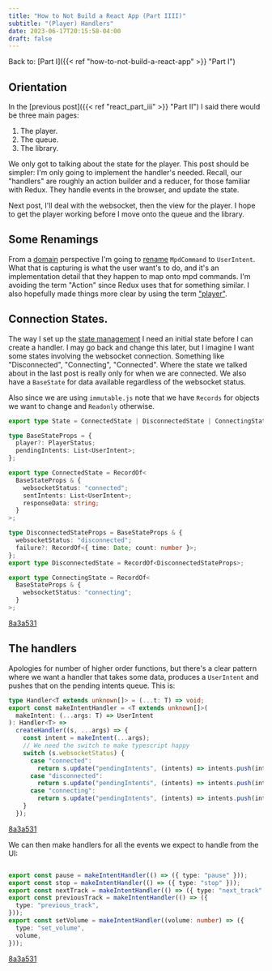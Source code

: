 ```yaml
---
title: "How to Not Build a React App (Part IIII)"
subtitle: "(Player) Handlers"
date: 2023-06-17T20:15:58-04:00
draft: false
---
```


Back to: [Part I]({{< ref "how-to-not-build-a-react-app" >}} "Part I")

## Orientation

In the [previous post]({{< ref "react_part_iii" >}} "Part II") I said there would be three main pages:

1. The player.
1. The queue.
1. The library.

We only got to talking about the state for the player. This post should be simpler: I'm only going to implement the handler's needed. Recall, our "handlers" are roughly an action builder and a reducer, for those familiar with Redux. They handle events in the browser, and update the state.

Next post, I'll deal with the websocket, then the view for the player. I hope to get the player working before I move onto the queue and the library.

## Some Renamings

From a [domain](https://en.wikipedia.org/wiki/Domain-driven_design) perspective I'm going to [rename](https://github.com/patrickthebold/mpd-client/commit/4893338fa0f7e04f2143c422f3d7da625ae56379) `MpdCommand` to `UserIntent`. What that is capturing is what the user want's to do, and it's an implementation detail that they happen to map onto mpd commands. I'm avoiding the term "Action" since Redux uses that for something similar. I also hopefully made things more clear by using the term ["player"](https://github.com/patrickthebold/mpd-client/commit/8891f67720778a189c216bc229a9b7e3967a38e2).


## Connection States.

The way I set up the [state management](https://github.com/patrickthebold/mpd-client/blob/ac0ac08a61947190beb238274233869401c839a6/src/state-management.ts) I need an initial state before I can create a handler. I may go back and change this later, but I imagine I want some states involving the websocket connection. Something like "Disconnected", "Connecting", "Connected". Where the state we talked about in the last post is really only for when we are connected. We also have a `BaseState` for data available regardless of the websocket status.

Also since we are using `immutable.js` note that we have `Records` for objects we want to change and `Readonly` otherwise.
```ts
export type State = ConnectedState | DisconnectedState | ConnectingState;

type BaseStateProps = {
  player?: PlayerStatus;
  pendingIntents: List<UserIntent>;
};

export type ConnectedState = RecordOf<
  BaseStateProps & {
    websocketStatus: "connected";
    sentIntents: List<UserIntent>;
    responseData: string;
  }
>;

type DisconnectedStateProps = BaseStateProps & {
  websocketStatus: "disconnected";
  failure?: RecordOf<{ time: Date; count: number }>;
};
export type DisconnectedState = RecordOf<DisconnectedStateProps>;

export type ConnectingState = RecordOf<
  BaseStateProps & {
    websocketStatus: "connecting";
  }
>;
```
[8a3a531](https://github.com/patrickthebold/mpd-client/blob/8a3a53138fa82b3f3c660e5b4af4af53342eecaa/src/state.ts#L14-L39)

## The handlers

Apologies for number of higher order functions, but there's a clear pattern where we want a handler that takes some data, produces a `UserIntent` and pushes that on the pending intents queue. This is:
```ts
type Handler<T extends unknown[]> = (...t: T) => void;
export const makeIntentHandler = <T extends unknown[]>(
  makeIntent: (...args: T) => UserIntent
): Handler<T> =>
  createHandler((s, ...args) => {
    const intent = makeIntent(...args);
    // We need the switch to make typescript happy
    switch (s.websocketStatus) {
      case "connected":
        return s.update("pendingIntents", (intents) => intents.push(intent));
      case "disconnected":
        return s.update("pendingIntents", (intents) => intents.push(intent));
      case "connecting":
        return s.update("pendingIntents", (intents) => intents.push(intent));
    }
  });
```
[8a3a531](https://github.com/patrickthebold/mpd-client/blob/8a3a53138fa82b3f3c660e5b4af4af53342eecaa/src/state.ts#L67-L82)

We can then make handlers for all the events we expect to handle from the UI:

```ts

export const pause = makeIntentHandler(() => ({ type: "pause" }));
export const stop = makeIntentHandler(() => ({ type: "stop" }));
export const nextTrack = makeIntentHandler(() => ({ type: "next_track" }));
export const previousTrack = makeIntentHandler(() => ({
  type: "previous_track",
}));
export const setVolume = makeIntentHandler((volume: number) => ({
  type: "set_volume",
  volume,
}));

```
[8a3a531](https://github.com/patrickthebold/mpd-client/blob/8a3a53138fa82b3f3c660e5b4af4af53342eecaa/src/player/handlers.ts)